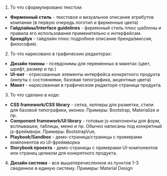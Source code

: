 
1. То что сформулировано текстом:

- **Фирменный стиль** - текстовое и визуальное описание атрибутов компании (в первую очередь логотип и фирменные цвета)
- **Гайдлайны/Interface guidelines** - фирменный стиль плюс шаблоны и правила его использования применительно к интерфейсам.
- **Брендбук** - гайдлайн плюс подробное описание бренда(миссия, философия).

2. То что нарисовано в графических редакторах:

- **Дизайн токены** - псевдонимы для переменных в макетах (цвет, шрифт, размер и пр.)
- **UI-кит** - отрисованные элементы интерфейса конкретного продукта (инпуты с состояниями, базовая типографика, акцентные цвета)
- **Макет** - нарисованная в графическом редакторе страница продукта.

3. То что сделано в коде:

- **CSS framework/CSS library** - сетка, хелперы для разметки, стили для базовой типографики, иконки. Примеры: Bootstrap, Materialize и пр.
- **Component framework/UI library** - готовые js-компоненты для форм, всплывашки, таблицы, меню и пр. Обычно написаны под конкретный js-фреймворк. Примеры: BootstrapVue,
- **Playbook/Sandbox** - демо-страница/страницы с примерами компонентов из UI-фреймворка
- **Storybook проекта** - демо-страницы с примерами UI-компонентов или страниц целиком для конкретного продукта.

4. **Дизайн система** - все вышеперечисленное из пунктов 1-3 сведенное в единую систему. Примеры: Material Design